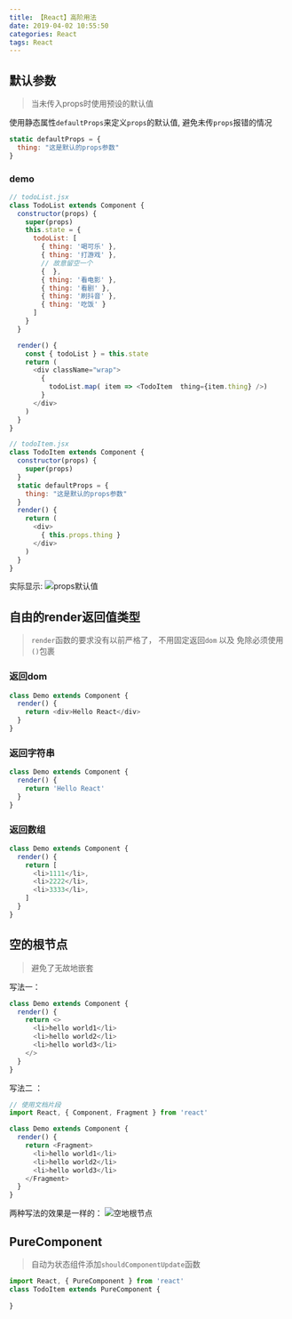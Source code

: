 ```yaml
---
title: 【React】高阶用法
date: 2019-04-02 10:55:50
categories: React
tags: React
---
```




## 默认参数
> 当未传入props时使用预设的默认值

使用静态属性`defaultProps`来定义`props`的默认值, 避免未传`props`报错的情况
```JavaScript
static defaultProps = {
  thing: "这是默认的props参数"
}
```

### demo
```JavaScript
// todoList.jsx
class TodoList extends Component {
  constructor(props) {
    super(props)
    this.state = { 
      todoList: [
        { thing: '喝可乐' },
        { thing: '打游戏' },
        // 故意留空一个
        {  },
        { thing: '看电影' },
        { thing: '看剧' },
        { thing: '刷抖音' },
        { thing: '吃饭' }
      ] 
    }
  }

  render() {
    const { todoList } = this.state
    return (
      <div className="wrap">
        {
          todoList.map( item => <TodoItem  thing={item.thing} />)
        }
      </div>
    )
  }
}

// todoItem.jsx
class TodoItem extends Component {
  constructor(props) {
    super(props)
  }
  static defaultProps = {
    thing: "这是默认的props参数"
  }
  render() {
    return (
      <div>
        { this.props.thing }
      </div>
    )
  }
}
```

实际显示:
![props默认值](http://img.nixiaolei.com/2019-04-07-11-28-59.png)



## 自由的render返回值类型
> `render`函数的要求没有以前严格了， 不用固定返回`dom` 以及 免除必须使用`()`包裹

### 返回dom
```JavaScript
class Demo extends Component {
  render() {
    return <div>Hello React</div>
  }
}
```

### 返回字符串
```JavaScript
class Demo extends Component {
  render() {
    return 'Hello React'
  }
}
```

### 返回数组
```JavaScript
class Demo extends Component {
  render() {
    return [
      <li>1111</li>,
      <li>2222</li>,
      <li>3333</li>,
    ]
  }
}
```



## 空的根节点
> 避免了无故地嵌套

写法一： 
```JavaScript
class Demo extends Component {
  render() {
    return <>
      <li>hello world1</li>
      <li>hello world2</li>
      <li>hello world3</li>
    </>
  }
}
```

写法二 ：
```JavaScript
// 使用文档片段
import React, { Component, Fragment } from 'react'

class Demo extends Component {
  render() {
    return <Fragment>
      <li>hello world1</li>
      <li>hello world2</li>
      <li>hello world3</li>
    </Fragment>
  }
}
```

两种写法的效果是一样的：
![空地根节点](http://img.nixiaolei.com/2019-04-07-12-57-12.png)

## PureComponent
> 自动为状态组件添加`shouldComponentUpdate`函数

```JavaScript
import React, { PureComponent } from 'react'
class TodoItem extends PureComponent {
  
}
```






